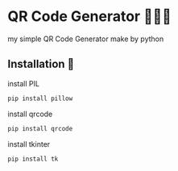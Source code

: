 # QR Code Generator 🧑🏻‍💻
my simple QR Code Generator make by python 

## Installation 📩
install PIL
```bash
pip install pillow
```
install qrcode
```bash
pip install qrcode
```
install tkinter
```bash
pip install tk
```
